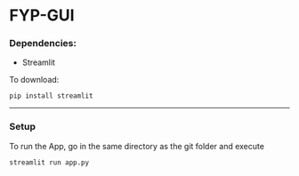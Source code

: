 # FYP-GUI
### Dependencies:
- Streamlit


To download:
```
pip install streamlit 
```
---

### Setup
To run the App, go in the same directory as the git folder and execute
```
streamlit run app.py
```
